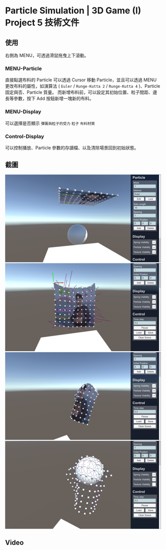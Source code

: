 # Particle Simulation | 3D Game (I) Project 5 技術文件

## 使用
右側為 MENU，可透過滑鼠拖曳上下滾動。
### MENU-Particle
直接點選布料的 Particle 可以透過 Cursor 移動 Particle，並且可以透過 MENU 更改布料的屬性，如演算法 ( `Euler` / `Runge-Kutta 2` / `Runge-Kutta 4` )、Particle 固定與否、Particle 質量。
而新增布料前，可以設定其初始位置、粒子間距、邊長等參數，按下 Add 按鈕新增一塊新的布料。

### MENU-Display
可以選擇是否顯示 `彈簧與粒子的受力` `粒子` `布料材質`

### Control-Display
可以控制播放、Particle 參數的存讀檔、以及清除場景回到初始狀態。

## 截圖
![](./docs/1.png)
![](./docs/2.png)
![](./docs/3.png)
![](./docs/4.png)

## Video
